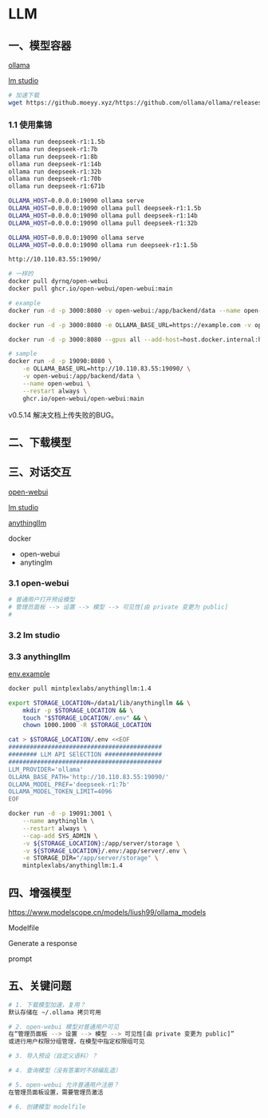 # LLM

## 一、模型容器

[ollama](https://ollama.com/)

[lm studio](https://lmstudio.ai/)

```bash
# 加速下载
wget https://github.moeyy.xyz/https://github.com/ollama/ollama/releases/download/v0.5.7/ollama-linux-amd64
```





### 1.1 使用集锦

```bash
ollama run deepseek-r1:1.5b
ollama run deepseek-r1:7b
ollama run deepseek-r1:8b
ollama run deepseek-r1:14b
ollama run deepseek-r1:32b
ollama run deepseek-r1:70b
ollama run deepseek-r1:671b

OLLAMA_HOST=0.0.0.0:19090 ollama serve
OLLAMA_HOST=0.0.0.0:19090 ollama pull deepseek-r1:1.5b
OLLAMA_HOST=0.0.0.0:19090 ollama pull deepseek-r1:14b
OLLAMA_HOST=0.0.0.0:19090 ollama pull deepseek-r1:32b

OLLAMA_HOST=0.0.0.0:19090 ollama serve
OLLAMA_HOST=0.0.0.0:19090 ollama run deepseek-r1:1.5b

http://10.110.83.55:19090/

# 一样的
docker pull dyrnq/open-webui
docker pull ghcr.io/open-webui/open-webui:main

# example
docker run -d -p 3000:8080 -v open-webui:/app/backend/data --name open-webui --add-host=host.docker.internal:host-gateway --restart always ghcr.io/open-webui/open-webui:dev

docker run -d -p 3000:8080 -e OLLAMA_BASE_URL=https://example.com -v open-webui:/app/backend/data --name open-webui --restart always ghcr.io/open-webui/open-webui:main

docker run -d -p 3000:8080 --gpus all --add-host=host.docker.internal:host-gateway -v open-webui:/app/backend/data --name open-webui --restart always ghcr.io/open-webui/open-webui:cuda

# sample
docker run -d -p 19090:8080 \
    -e OLLAMA_BASE_URL=http://10.110.83.55:19090/ \
    -v open-webui:/app/backend/data \
    --name open-webui \
    --restart always \
    ghcr.io/open-webui/open-webui:main
```

v0.5.14 解决文档上传失败的BUG。



## 二、下载模型







## 三、对话交互

[open-webui](https://github.com/open-webui/open-webui)

[lm studio](https://lmstudio.ai/)

[anythingllm](https://anythingllm.com/)



docker 

- open-webui
- anytinglm



### 3.1 open-webui

```bash
# 普通用户打开预设模型
# 管理员面板 --> 设置 --> 模型 --> 可见性[由 private 变更为 public]
# 
```



### 3.2 lm studio



### 3.3 anythingllm

[env.example](https://github.com/Mintplex-Labs/anything-llm/blob/bffdfffe81bcae39b62218a897ca2732c5168937/server/.env.example)

```bash
docker pull mintplexlabs/anythingllm:1.4

export STORAGE_LOCATION=/data1/lib/anythingllm && \
    mkdir -p $STORAGE_LOCATION && \
    touch "$STORAGE_LOCATION/.env" && \
    chown 1000.1000 -R $STORAGE_LOCATION

cat > $STORAGE_LOCATION/.env <<EOF
###########################################
######## LLM API SElECTION ################
###########################################
LLM_PROVIDER='ollama'
OLLAMA_BASE_PATH='http://10.110.83.55:19090/'
OLLAMA_MODEL_PREF='deepseek-r1:7b'
OLLAMA_MODEL_TOKEN_LIMIT=4096
EOF

docker run -d -p 19091:3001 \
    --name anythingllm \
    --restart always \
    --cap-add SYS_ADMIN \
    -v ${STORAGE_LOCATION}:/app/server/storage \
    -v ${STORAGE_LOCATION}/.env:/app/server/.env \
    -e STORAGE_DIR="/app/server/storage" \
    mintplexlabs/anythingllm:1.4
```





## 四、增强模型

https://www.modelscope.cn/models/liush99/ollama_models

Modelfile

Generate a response

prompt



## 五、关键问题

```bash
# 1. 下载模型加速，复用？
默认存储在 ~/.ollama 拷贝可用

# 2. open-webui 模型对普通用户可见
在“管理员面板 --> 设置 --> 模型 --> 可见性[由 private 变更为 public]”
或进行用户权限分组管理，在模型中指定权限组可见

# 3. 导入预设（自定义语料）？

# 4. 查询模型（没有答案时不胡编乱造）

# 5. open-webui 允许普通用户注册？
在管理员面板设置，需要管理员激活

# 6. 创建模型 modelfile

```

